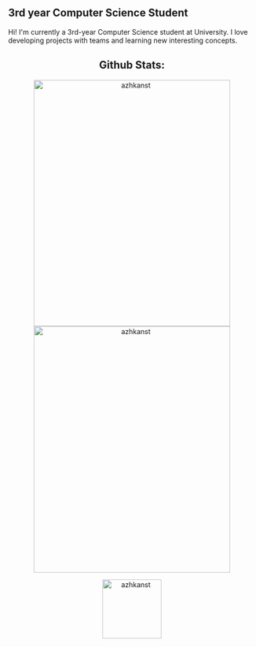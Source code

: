 
## 3rd year Computer Science Student
Hi! I'm currently a 3rd-year Computer Science student at University. I love developing projects with teams and learning new interesting concepts.

<!--
<h2 align="center">Skills:</h2>
<p align="center">
  <a href="https://www.w3schools.com/cs/" target="_blank" rel="noreferrer"> <img src="https://raw.githubusercontent.com/devicons/devicon/master/icons/csharp/csharp-original.svg" alt="csharp" width="120"/> </a>
  <a href="https://www.mysql.com/" target="_blank" rel="noreferrer"> <img src="https://raw.githubusercontent.com/devicons/devicon/master/icons/mysql/mysql-original-wordmark.svg" alt="mysql" width="120"/> </a> 
  <a href="https://www.php.net" target="_blank" rel="noreferrer"> <img src="https://raw.githubusercontent.com/devicons/devicon/master/icons/php/php-original.svg" alt="php" width="120"/> </a> 
  <a href="https://unity.com/" target="_blank" rel="noreferrer"> <img src="https://www.vectorlogo.zone/logos/unity3d/unity3d-icon.svg" alt="unity" width="80" height="80"/> </a> 
</p>-->

<h2 align="center">Github Stats:</h2>
<p align="center">
 
  <img src="https://github-readme-stats.vercel.app/api?username=azhkanst&show_icons=true&theme=dark&locale=en" alt="azhkanst" width="400" height="500"/>
  <img src="https://github-readme-stats.vercel.app/api/top-langs?username=azhkanst&show_icons=true&theme=dark&locale=en&layout=compact" alt="azhkanst" width="400" height="500"/>
</p>

<p align="center"> <img src="https://komarev.com/ghpvc/?username=azhkanst&label=Profile%20Visitors&color=74cb83&style=flat" alt="azhkanst" width="120"/> </p>
